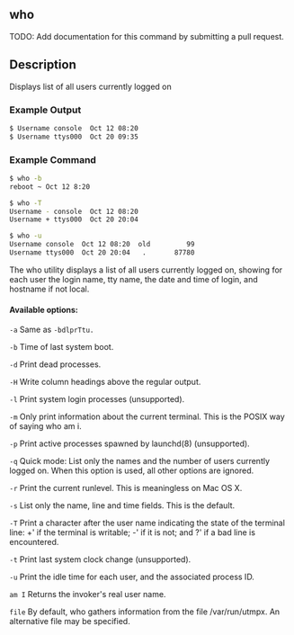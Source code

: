 ---
---

who
--
TODO: Add documentation for this command by submitting a pull request.
<!-- one line explanation would go here -->
## Description
Displays list of all users currently logged on 

<!-- minimal example -->
### Example Output 
~~~ bash
$ Username console  Oct 12 08:20 
$ Username ttys000  Oct 20 09:35 
~~~

### Example Command
<!--more-->
~~~ bash
$ who -b 
reboot ~ Oct 12 8:20

$ who -T
Username - console  Oct 12 08:20 
Username + ttys000  Oct 20 20:04 

$ who -u
Username console  Oct 12 08:20  old  	    99
Username ttys000  Oct 20 20:04   .   	 87780

~~~

 The who utility displays a list of all users currently logged on, showing for each user the login name, tty
 name, the date and time of login, and hostname if not local.

#### Available options:
 `-a`     Same as `-bdlprTtu.` 
 
 `-b`    Time of last system boot. 
 
 `-d`    Print dead processes. 
 
 `-H`    Write column headings above the regular output.
 
 `-l`    Print system login processes (unsupported).
 
 `-m`    Only print information about the current terminal.  This is the POSIX way of saying who am i.
 
 `-p`    Print active processes spawned by launchd(8) (unsupported).
 
 `-q`    Quick mode: List only the names and the number of users currently logged on.  When this option is
         used, all other options are ignored.
         
  `-r`   Print the current runlevel.  This is meaningless on Mac OS X.
  
  `-s`   List only the name, line and time fields.  This is the default.
  
  `-T`   Print a character after the user name indicating the state of the terminal line: +' if the terminal is
         writable; -' if it is not; and ?' if a bad line is encountered.
         
  `-t`   Print last system clock change (unsupported).
  
  `-u`   Print the idle time for each user, and the associated process ID. 
  
  `am I` Returns the invoker's real user name.
  
  `file` By default, who gathers information from the file /var/run/utmpx.  An alternative file may be specified.


